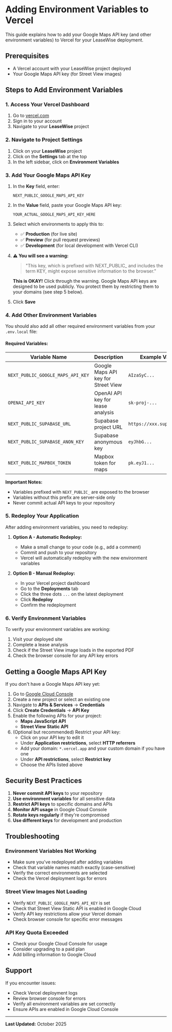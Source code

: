 # Adding Environment Variables to Vercel

This guide explains how to add your Google Maps API key (and other environment variables) to Vercel for your LeaseWise deployment.

## Prerequisites

- A Vercel account with your LeaseWise project deployed
- Your Google Maps API key (for Street View images)

## Steps to Add Environment Variables

### 1. Access Your Vercel Dashboard

1. Go to [vercel.com](https://vercel.com)
2. Sign in to your account
3. Navigate to your **LeaseWise** project

### 2. Navigate to Project Settings

1. Click on your **LeaseWise** project
2. Click on the **Settings** tab at the top
3. In the left sidebar, click on **Environment Variables**

### 3. Add Your Google Maps API Key

1. In the **Key** field, enter:
   ```
   NEXT_PUBLIC_GOOGLE_MAPS_API_KEY
   ```

2. In the **Value** field, paste your Google Maps API key:
   ```
   YOUR_ACTUAL_GOOGLE_MAPS_API_KEY_HERE
   ```

3. Select which environments to apply this to:
   - ✅ **Production** (for live site)
   - ✅ **Preview** (for pull request previews)
   - ✅ **Development** (for local development with Vercel CLI)

4. **⚠️ You will see a warning:**
   > "This key, which is prefixed with NEXT_PUBLIC_ and includes the term KEY, might expose sensitive information to the browser."
   
   **This is OKAY!** Click through the warning. Google Maps API keys are designed to be used publicly. You protect them by restricting them to your domains (see step 5 below).

5. Click **Save**

### 4. Add Other Environment Variables

You should also add all other required environment variables from your `.env.local` file:

#### Required Variables:

| Variable Name | Description | Example Value |
|---------------|-------------|---------------|
| `NEXT_PUBLIC_GOOGLE_MAPS_API_KEY` | Google Maps API key for Street View | `AIzaSyC...` |
| `OPENAI_API_KEY` | OpenAI API key for lease analysis | `sk-proj-...` |
| `NEXT_PUBLIC_SUPABASE_URL` | Supabase project URL | `https://xxx.supabase.co` |
| `NEXT_PUBLIC_SUPABASE_ANON_KEY` | Supabase anonymous key | `eyJhbG...` |
| `NEXT_PUBLIC_MAPBOX_TOKEN` | Mapbox token for maps | `pk.eyJ1...` |

**Important Notes:**
- Variables prefixed with `NEXT_PUBLIC_` are exposed to the browser
- Variables without this prefix are server-side only
- Never commit actual API keys to your repository

### 5. Redeploy Your Application

After adding environment variables, you need to redeploy:

1. **Option A - Automatic Redeploy:**
   - Make a small change to your code (e.g., add a comment)
   - Commit and push to your repository
   - Vercel will automatically redeploy with the new environment variables

2. **Option B - Manual Redeploy:**
   - In your Vercel project dashboard
   - Go to the **Deployments** tab
   - Click the three dots `...` on the latest deployment
   - Click **Redeploy**
   - Confirm the redeployment

### 6. Verify Environment Variables

To verify your environment variables are working:

1. Visit your deployed site
2. Complete a lease analysis
3. Check if the Street View image loads in the exported PDF
4. Check the browser console for any API key errors

## Getting a Google Maps API Key

If you don't have a Google Maps API key yet:

1. Go to [Google Cloud Console](https://console.cloud.google.com/)
2. Create a new project or select an existing one
3. Navigate to **APIs & Services** → **Credentials**
4. Click **Create Credentials** → **API Key**
5. Enable the following APIs for your project:
   - **Maps JavaScript API**
   - **Street View Static API**
6. (Optional but recommended) Restrict your API key:
   - Click on your API key to edit it
   - Under **Application restrictions**, select **HTTP referrers**
   - Add your domain: `*.vercel.app` and your custom domain if you have one
   - Under **API restrictions**, select **Restrict key**
   - Choose the APIs listed above

## Security Best Practices

1. **Never commit API keys** to your repository
2. **Use environment variables** for all sensitive data
3. **Restrict API keys** to specific domains and APIs
4. **Monitor API usage** in Google Cloud Console
5. **Rotate keys regularly** if they're compromised
6. **Use different keys** for development and production

## Troubleshooting

### Environment Variables Not Working

- Make sure you've redeployed after adding variables
- Check that variable names match exactly (case-sensitive)
- Verify the correct environments are selected
- Check the Vercel deployment logs for errors

### Street View Images Not Loading

- Verify `NEXT_PUBLIC_GOOGLE_MAPS_API_KEY` is set
- Check that Street View Static API is enabled in Google Cloud
- Verify API key restrictions allow your Vercel domain
- Check browser console for specific error messages

### API Key Quota Exceeded

- Check your Google Cloud Console for usage
- Consider upgrading to a paid plan
- Add billing information to Google Cloud

## Support

If you encounter issues:
- Check Vercel deployment logs
- Review browser console for errors
- Verify all environment variables are set correctly
- Ensure APIs are enabled in Google Cloud Console

---

**Last Updated:** October 2025


